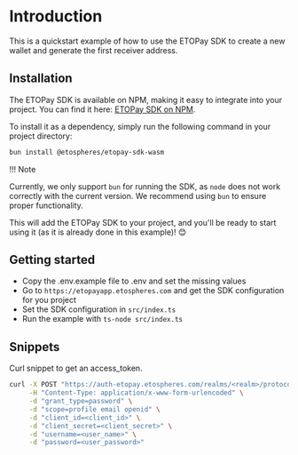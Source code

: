 
# Introduction

This is a quickstart example of how to use the ETOPay SDK to create a new wallet and generate the first receiver address.

## Installation

The ETOPay SDK is available on NPM, making it easy to integrate into your project. You can find it here: [ETOPay SDK on NPM](https://www.npmjs.com/package/@etospheres/etopay-sdk-wasm).

To install it as a dependency, simply run the following command in your project directory: 

```bash
bun install @etospheres/etopay-sdk-wasm
```

!!! Note

Currently, we only support `bun` for running the SDK, as `node` does not work correctly with the current version. We recommend using `bun` to ensure proper functionality.

This will add the ETOPay SDK to your project, and you'll be ready to start using it (as it is already done in this example)! 😊

## Getting started

- Copy the .env.example file to .env and set the missing values
- Go to `https://etopayapp.etospheres.com` and get the SDK configuration for you project
- Set the SDK configuration in `src/index.ts`
- Run the example with `ts-node src/index.ts`

## Snippets

Curl snippet to get an access_token.

```bash
curl -X POST "https://auth-etopay.etospheres.com/realms/<realm>/protocol/openid-connect/token" \
     -H "Content-Type: application/x-www-form-urlencoded" \
     -d "grant_type=password" \
     -d "scope=profile email openid" \
     -d "client_id=<client_id>" \
     -d "client_secret=<client_secret>" \
     -d "username=<user_name>" \
     -d "password=<user_password>"
```

